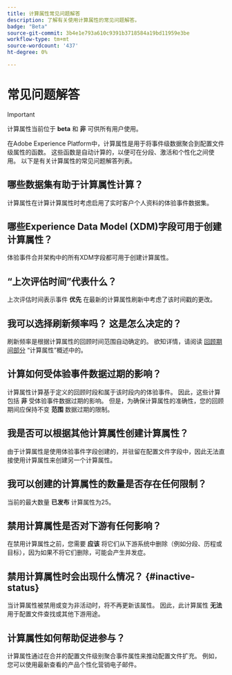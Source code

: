 ```yaml
---
title: 计算属性常见问题解答
description: 了解有关使用计算属性的常见问题解答。
badge: "Beta"
source-git-commit: 3b4e1e793a610c9391b3718584a19bd11959e3be
workflow-type: tm+mt
source-wordcount: '437'
ht-degree: 0%

---
```



# 常见问题解答

>[!IMPORTANT]
>
>计算属性当前位于 **beta** 和 **非** 可供所有用户使用。

在Adobe Experience Platform中，计算属性是用于将事件级数据聚合到配置文件级属性的函数。 这些函数是自动计算的，以便可在分段、激活和个性化之间使用。 以下是有关计算属性的常见问题解答列表。

## 哪些数据集有助于计算属性计算？

计算属性在计算计算属性时考虑启用了实时客户个人资料的体验事件数据集。

## 哪些Experience Data Model (XDM)字段可用于创建计算属性？

体验事件合并架构中的所有XDM字段都可用于创建计算属性。

## “上次评估时间”代表什么？

上次评估时间表示事件 **优先** 在最新的计算属性刷新中考虑了该时间戳的更改。

## 我可以选择刷新频率吗？ 这是怎么决定的？

刷新频率是根据计算属性的回顾时间范围自动确定的。 欲知详情，请阅读 [回顾期间部分](./overview.md#lookback-periods) “计算属性”概述中的。

## 计算如何受体验事件数据过期的影响？

计算属性计算基于定义的回顾时段和属于该时段内的体验事件。 因此，这些计算包括 **非** 受体验事件数据过期的影响。 但是，为确保计算属性的准确性，您的回顾期间应保持不变 **范围** 数据过期的限制。

## 我是否可以根据其他计算属性创建计算属性？

由于计算属性是使用体验事件字段创建的，并驻留在配置文件字段中，因此无法直接使用计算属性来创建另一个计算属性。

## 我可以创建的计算属性的数量是否存在任何限制？

当前的最大数量 **已发布** 计算属性为25。

## 禁用计算属性是否对下游有任何影响？

在禁用计算属性之前，您需要 **应该** 将它们从下游系统中删除（例如分段、历程或目标），因为如果不将它们删除，可能会产生并发症。

## 禁用计算属性时会出现什么情况？ {#inactive-status}

当计算属性被禁用或变为非活动时，将不再更新该属性。 因此，此计算属性 **无法** 用于配置文件查找或其他下游用途。

## 计算属性如何帮助促进参与？

计算属性通过在合并的配置文件级别聚合事件属性来推动配置文件扩充。 例如，您可以使用最新查看的产品个性化营销电子邮件。
